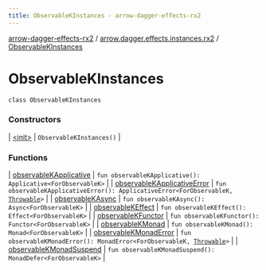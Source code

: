 ```yaml
---
title: ObservableKInstances - arrow-dagger-effects-rx2
---
```


[arrow-dagger-effects-rx2](../../index.html) / [arrow.dagger.effects.instances.rx2](../index.html) / [ObservableKInstances](./index.html)

# ObservableKInstances

`class ObservableKInstances`

### Constructors

| [&lt;init&gt;](-init-.html) | `ObservableKInstances()` |

### Functions

| [observableKApplicative](observable-k-applicative.html) | `fun observableKApplicative(): Applicative<ForObservableK>` |
| [observableKApplicativeError](observable-k-applicative-error.html) | `fun observableKApplicativeError(): ApplicativeError<ForObservableK, `[`Throwable`](https://kotlinlang.org/api/latest/jvm/stdlib/kotlin/-throwable/index.html)`>` |
| [observableKAsync](observable-k-async.html) | `fun observableKAsync(): Async<ForObservableK>` |
| [observableKEffect](observable-k-effect.html) | `fun observableKEffect(): Effect<ForObservableK>` |
| [observableKFunctor](observable-k-functor.html) | `fun observableKFunctor(): Functor<ForObservableK>` |
| [observableKMonad](observable-k-monad.html) | `fun observableKMonad(): Monad<ForObservableK>` |
| [observableKMonadError](observable-k-monad-error.html) | `fun observableKMonadError(): MonadError<ForObservableK, `[`Throwable`](https://kotlinlang.org/api/latest/jvm/stdlib/kotlin/-throwable/index.html)`>` |
| [observableKMonadSuspend](observable-k-monad-suspend.html) | `fun observableKMonadSuspend(): MonadDefer<ForObservableK>` |

